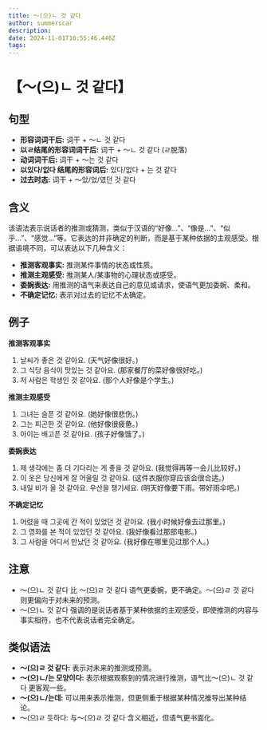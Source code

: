 ```yaml
---
title: 〜(으)ㄴ 것 같다
author: summerscar
description:
date: 2024-11-01T16:55:46.446Z
tags:
---
```


# 【〜(으)ㄴ 것 같다】

## 句型

* **形容词词干后:**  词干 + 〜ㄴ 것 같다
* **以ㄹ结尾的形容词词干后:** 词干 + 〜ㄴ 것 같다 (ㄹ脱落)
* **动词词干后:** 词干 + 〜는 것 같다
* **以있다/없다 结尾的形容词后:** 있다/없다 + 는 것 같다
* **过去时态:** 词干 + 〜았/었/였던 것 같다


## 含义

该语法表示说话者的推测或猜测，类似于汉语的“好像...”、“像是...”、“似乎...”、“感觉...”等。它表达的并非确定的判断，而是基于某种依据的主观感受。根据语境不同，可以表达以下几种含义：

* **推测客观事实:**  推测某件事情的状态或性质。
* **推测主观感受:** 推测某人/某事物的心理状态或感受。
* **委婉表达:**  用推测的语气来表达自己的意见或请求，使语气更加委婉、柔和。
* **不确定记忆:**  表示对过去的记忆不太确定。


## 例子

**推测客观事实**

1. <Speak>날씨가 좋은 것 같아요.</Speak> (天气好像很好。)
2. <Speak>그 식당 음식이 맛있는 것 같아요.</Speak> (那家餐厅的菜好像很好吃。)
3. <Speak>저 사람은 학생인 것 같아요.</Speak> (那个人好像是个学生。)

**推测主观感受**

1. <Speak>그녀는 슬픈 것 같아요.</Speak> (她好像很悲伤。)
2. <Speak>그는 피곤한 것 같아요.</Speak> (他好像很疲惫。)
3. <Speak>아이는 배고픈 것 같아요.</Speak> (孩子好像饿了。)


**委婉表达**

1. <Speak>제 생각에는 좀 더 기다리는 게 좋을 것 같아요.</Speak> (我觉得再等一会儿比较好。)
2. <Speak>이 옷은 당신에게 잘 어울릴 것 같아요.</Speak> (这件衣服你穿应该会很合适。)
3. <Speak>내일 비가 올 것 같아요. 우산을 챙기세요.</Speak> (明天好像要下雨。带好雨伞吧。)

**不确定记忆**

1. <Speak>어렸을 때 그곳에 간 적이 있었던 것 같아요.</Speak> (我小时候好像去过那里。)
2. <Speak>그 영화를 본 적이 있었던 것 같아요.</Speak> (我好像看过那部电影。)
3. <Speak>그 사람을 어디서 만났던 것 같아요.</Speak> (我好像在哪里见过那个人。)


## 注意

*  〜(으)ㄴ 것 같다 比  〜(으)ㄹ 것 같다 语气更委婉，更不确定。〜(으)ㄹ 것 같다 则更偏向于对未来的预测。
*  〜(으)ㄴ 것 같다  强调的是说话者基于某种依据的主观感受，即使推测的内容与事实相符，也不代表说话者完全确定。


## 类似语法

* **〜(으)ㄹ 것 같다:** 表示对未来的推测或预测。
* **〜(으)ㄴ/는 모양이다:**  表示根据观察到的情况进行推测，语气比〜(으)ㄴ 것 같다 更客观一些。
* **〜(으)ㄴ/는데:**  可以用来表示推测，但更侧重于根据某种情况推导出某种结论。
*  〜(으)ㄹ 듯하다: 与〜(으)ㄹ 것 같다 含义相近，但语气更书面化。


